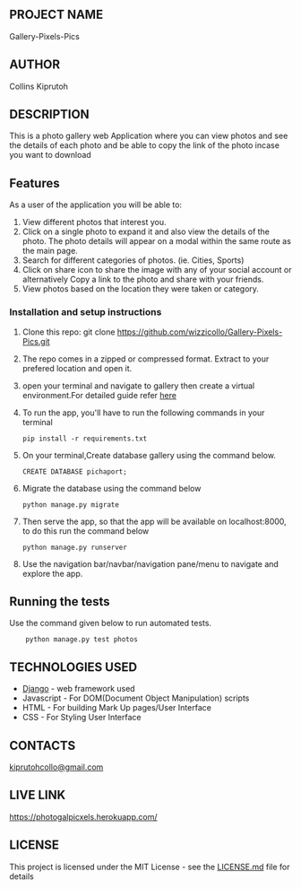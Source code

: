 ## PROJECT NAME 
  Gallery-Pixels-Pics

## AUTHOR   
  Collins Kiprutoh

## DESCRIPTION 
  This is a photo gallery web Application where you can view photos and see the details of each photo and be able to copy the link of the photo incase you want to download

## Features
As a user of the application you will be able to:

1. View different photos that interest you.
2. Click on a single photo to expand it and also view the details of the photo. The photo details will appear on a modal within the same route as the main page.
3. Search for different categories of photos. (ie. Cities, Sports)
4. Click on share icon to share the image with any of your social account or alternatively Copy a link to the photo and share with your friends.
5. View photos based on the location they were taken or category.  

### Installation and setup instructions    
 1. Clone this repo: git clone https://github.com/wizzicollo/Gallery-Pixels-Pics.git
 2. The repo comes in a zipped or compressed format. Extract to your prefered location and open it.
 3. open your terminal and navigate to gallery then create a virtual environment.For detailed guide refer  [here](https://packaging.python.org/guides/installing-using-pip-and-virtualenv/)
 4. To run the app, you'll have to run the following commands in your terminal
     
        pip install -r requirements.txt
 5. On your terminal,Create database gallery using the command below.

        CREATE DATABASE pichaport;
 6. Migrate the database using the command below

        python manage.py migrate
 7. Then serve the app, so that the app will be available on localhost:8000, to do this run the command below

        python manage.py runserver
 8. Use the navigation bar/navbar/navigation pane/menu to navigate and explore the app.

## Running the tests
  Use the command given below to run automated tests.

        python manage.py test photos

## TECHNOLOGIES USED

* [Django](https://www.djangoproject.com/) - web framework used
* Javascript - For DOM(Document Object Manipulation) scripts
* HTML - For building Mark Up pages/User Interface
* CSS - For Styling User Interface

## CONTACTS
 kiprutohcollo@gmail.com

## LIVE LINK 
  https://photogalpicxels.herokuapp.com/

## LICENSE 

This project is licensed under the MIT License - see the [LICENSE.md](LICENSE.md) file for details